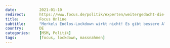 ```yaml
---
date:          2021-01-10
redirect:      https://www.focus.de/politik/experten/weitergedacht-die-wagenknecht-kolumne-merkels-endlos-lockdown-wirkt-nicht-es-gibt-bessere-alternativen_id_12847058.html
title:         Focus Online
subtitle:      "Merkels Endlos-Lockdown wirkt nicht! Es gibt bessere Alternativen"
country:       DE
categories:    [MSM, Politik]
tags:          [focus, lockdown, massnahmen]
---
```

